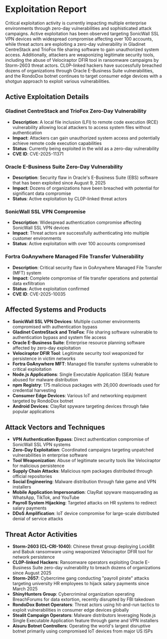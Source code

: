 # Exploitation Report

Critical exploitation activity is currently impacting multiple enterprise environments through zero-day vulnerabilities and sophisticated attack campaigns. Active exploitation has been observed targeting SonicWall SSL VPN devices with widespread compromise affecting over 100 accounts, while threat actors are exploiting a zero-day vulnerability in Gladinet CentreStack and TrioFox file sharing software to gain unauthorized system access. Additionally, attackers are weaponizing legitimate security tools, including the abuse of Velociraptor DFIR tool in ransomware campaigns by Storm-2603 threat actors. CL0P-linked hackers have successfully breached dozens of organizations through Oracle E-Business Suite vulnerabilities, and the RondoDox botnet continues to target consumer edge devices with a shotgun approach to exploit various vulnerabilities.

## Active Exploitation Details

### Gladinet CentreStack and TrioFox Zero-Day Vulnerability
- **Description**: A local file inclusion (LFI) to remote code execution (RCE) vulnerability allowing local attackers to access system files without authentication
- **Impact**: Attackers can gain unauthorized system access and potentially achieve remote code execution capabilities
- **Status**: Currently being exploited in the wild as a zero-day vulnerability
- **CVE ID**: CVE-2025-11371

### Oracle E-Business Suite Zero-Day Vulnerability
- **Description**: Security flaw in Oracle's E-Business Suite (EBS) software that has been exploited since August 9, 2025
- **Impact**: Dozens of organizations have been breached with potential for significant data compromise
- **Status**: Active exploitation by CL0P-linked threat actors

### SonicWall SSL VPN Compromise
- **Description**: Widespread authentication compromise affecting SonicWall SSL VPN devices
- **Impact**: Threat actors are successfully authenticating into multiple customer environments
- **Status**: Active exploitation with over 100 accounts compromised

### Fortra GoAnywhere Managed File Transfer Vulnerability
- **Description**: Critical security flaw in GoAnywhere Managed File Transfer (MFT) system
- **Impact**: Complete compromise of file transfer operations and potential data exfiltration
- **Status**: Active exploitation confirmed
- **CVE ID**: CVE-2025-10035

## Affected Systems and Products

- **SonicWall SSL VPN Devices**: Multiple customer environments compromised with authentication bypass
- **Gladinet CentreStack and TrioFox**: File sharing software vulnerable to authentication bypass and system file access
- **Oracle E-Business Suite**: Enterprise resource planning software affected by zero-day exploitation
- **Velociraptor DFIR Tool**: Legitimate security tool weaponized for persistence in victim networks
- **Fortra GoAnywhere MFT**: Managed file transfer systems vulnerable to critical exploitation
- **Node.js Applications**: Single Executable Application (SEA) feature abused for malware distribution
- **npm Registry**: 175 malicious packages with 26,000 downloads used for credential harvesting
- **Consumer Edge Devices**: Various IoT and networking equipment targeted by RondoDox botnet
- **Android Devices**: ClayRat spyware targeting devices through fake popular applications

## Attack Vectors and Techniques

- **VPN Authentication Bypass**: Direct authentication compromise of SonicWall SSL VPN systems
- **Zero-Day Exploitation**: Coordinated campaigns targeting unpatched vulnerabilities in enterprise software
- **Tool Weaponization**: Abuse of legitimate security tools like Velociraptor for malicious persistence
- **Supply Chain Attacks**: Malicious npm packages distributed through official repositories
- **Social Engineering**: Malware distribution through fake game and VPN installers
- **Mobile Application Impersonation**: ClayRat spyware masquerading as WhatsApp, TikTok, and YouTube
- **Payroll System Hijacking**: Targeted attacks on HR systems to redirect salary payments
- **DDoS Amplification**: IoT device compromise for large-scale distributed denial of service attacks

## Threat Actor Activities

- **Storm-2603 (CL-CRI-1040)**: Chinese threat group deploying LockBit and Babuk ransomware using weaponized Velociraptor DFIR tool for network persistence
- **CL0P-linked Hackers**: Ransomware operators exploiting Oracle E-Business Suite zero-day vulnerability to breach dozens of organizations since August 2025
- **Storm-2657**: Cybercrime gang conducting "payroll pirate" attacks targeting university HR employees to hijack salary payments since March 2025
- **ShinyHunters Group**: Cybercriminal organization operating BreachForums for data extortion, recently disrupted by FBI takedown
- **RondoDox Botnet Operators**: Threat actors using hit-and-run tactics to exploit vulnerabilities in consumer edge devices globally
- **Stealit Campaign Operators**: Malware distributors leveraging Node.js Single Executable Application feature through game and VPN installers
- **Aisuru Botnet Controllers**: Operating the world's largest disruptive botnet primarily using compromised IoT devices from major US ISPs